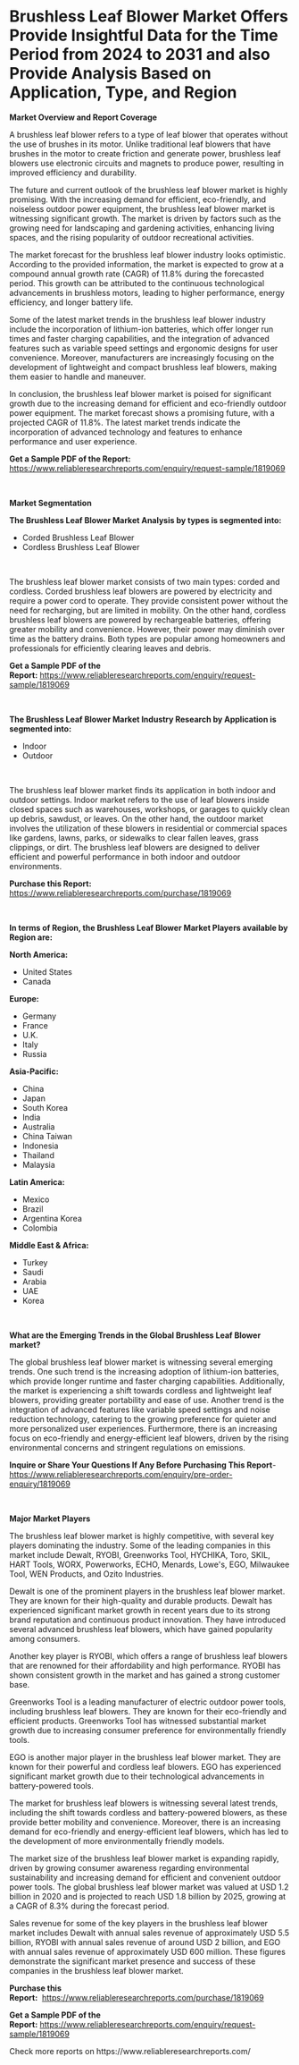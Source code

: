 <p><h1>Brushless Leaf Blower Market Offers Provide Insightful Data for the Time Period from 2024 to 2031 and also Provide Analysis Based on Application, Type, and Region</h1></p><p><strong>Market Overview and Report Coverage</strong></p>
<p><p>A brushless leaf blower refers to a type of leaf blower that operates without the use of brushes in its motor. Unlike traditional leaf blowers that have brushes in the motor to create friction and generate power, brushless leaf blowers use electronic circuits and magnets to produce power, resulting in improved efficiency and durability.</p><p>The future and current outlook of the brushless leaf blower market is highly promising. With the increasing demand for efficient, eco-friendly, and noiseless outdoor power equipment, the brushless leaf blower market is witnessing significant growth. The market is driven by factors such as the growing need for landscaping and gardening activities, enhancing living spaces, and the rising popularity of outdoor recreational activities.</p><p>The market forecast for the brushless leaf blower industry looks optimistic. According to the provided information, the market is expected to grow at a compound annual growth rate (CAGR) of 11.8% during the forecasted period. This growth can be attributed to the continuous technological advancements in brushless motors, leading to higher performance, energy efficiency, and longer battery life.</p><p>Some of the latest market trends in the brushless leaf blower industry include the incorporation of lithium-ion batteries, which offer longer run times and faster charging capabilities, and the integration of advanced features such as variable speed settings and ergonomic designs for user convenience. Moreover, manufacturers are increasingly focusing on the development of lightweight and compact brushless leaf blowers, making them easier to handle and maneuver.</p><p>In conclusion, the brushless leaf blower market is poised for significant growth due to the increasing demand for efficient and eco-friendly outdoor power equipment. The market forecast shows a promising future, with a projected CAGR of 11.8%. The latest market trends indicate the incorporation of advanced technology and features to enhance performance and user experience.</p></p>
<p><strong>Get a Sample PDF of the Report:</strong> <a href="https://www.reliableresearchreports.com/enquiry/request-sample/1819069">https://www.reliableresearchreports.com/enquiry/request-sample/1819069</a></p>
<p>&nbsp;</p>
<p><strong>Market Segmentation</strong></p>
<p><strong>The Brushless Leaf Blower Market Analysis by types is segmented into:</strong></p>
<p><ul><li>Corded Brushless Leaf Blower</li><li>Cordless Brushless Leaf Blower</li></ul></p>
<p>&nbsp;</p>
<p><p>The brushless leaf blower market consists of two main types: corded and cordless. Corded brushless leaf blowers are powered by electricity and require a power cord to operate. They provide consistent power without the need for recharging, but are limited in mobility. On the other hand, cordless brushless leaf blowers are powered by rechargeable batteries, offering greater mobility and convenience. However, their power may diminish over time as the battery drains. Both types are popular among homeowners and professionals for efficiently clearing leaves and debris.</p></p>
<p><strong>Get a Sample PDF of the Report:</strong>&nbsp;<a href="https://www.reliableresearchreports.com/enquiry/request-sample/1819069">https://www.reliableresearchreports.com/enquiry/request-sample/1819069</a></p>
<p>&nbsp;</p>
<p><strong>The Brushless Leaf Blower Market Industry Research by Application is segmented into:</strong></p>
<p><ul><li>Indoor</li><li>Outdoor</li></ul></p>
<p>&nbsp;</p>
<p><p>The brushless leaf blower market finds its application in both indoor and outdoor settings. Indoor market refers to the use of leaf blowers inside closed spaces such as warehouses, workshops, or garages to quickly clean up debris, sawdust, or leaves. On the other hand, the outdoor market involves the utilization of these blowers in residential or commercial spaces like gardens, lawns, parks, or sidewalks to clear fallen leaves, grass clippings, or dirt. The brushless leaf blowers are designed to deliver efficient and powerful performance in both indoor and outdoor environments.</p></p>
<p><strong>Purchase this Report:</strong>&nbsp; <a href="https://www.reliableresearchreports.com/purchase/1819069">https://www.reliableresearchreports.com/purchase/1819069</a></p>
<p>&nbsp;</p>
<p><strong>In terms of Region, the Brushless Leaf Blower Market Players available by Region are:</strong></p>
<p>
    <p> <strong> North America: </strong>
        <ul>
            <li>United States</li>
            <li>Canada</li>
        </ul>
        </p> 
    <p> <strong> Europe: </strong>
        <ul>
            <li>Germany</li>
            <li>France</li>
            <li>U.K.</li>
            <li>Italy</li>
            <li>Russia</li>
        </ul>
        </p> 
    <p> <strong> Asia-Pacific: </strong>
        <ul>
            <li>China</li>
            <li>Japan</li>
            <li>South Korea</li>
            <li>India</li>
            <li>Australia</li>
            <li>China Taiwan</li>
            <li>Indonesia</li>
            <li>Thailand</li>
            <li>Malaysia</li>
        </ul>
        </p> 
    <p> <strong> Latin America: </strong>
        <ul>
            <li>Mexico</li>
            <li>Brazil</li>
            <li>Argentina Korea</li>
            <li>Colombia</li>
        </ul>
        </p> 
    <p> <strong> Middle East & Africa: </strong>
        <ul>
            <li>Turkey</li>
            <li>Saudi</li>
            <li>Arabia</li>
            <li>UAE</li>
            <li>Korea</li>
        </ul>
    </p>
    </p>
<p>&nbsp;</p>
<p><strong>What are the Emerging Trends in the Global Brushless Leaf Blower market?</strong></p>
<p><p>The global brushless leaf blower market is witnessing several emerging trends. One such trend is the increasing adoption of lithium-ion batteries, which provide longer runtime and faster charging capabilities. Additionally, the market is experiencing a shift towards cordless and lightweight leaf blowers, providing greater portability and ease of use. Another trend is the integration of advanced features like variable speed settings and noise reduction technology, catering to the growing preference for quieter and more personalized user experiences. Furthermore, there is an increasing focus on eco-friendly and energy-efficient leaf blowers, driven by the rising environmental concerns and stringent regulations on emissions.</p></p>
<p><strong>Inquire or Share Your Questions If Any Before Purchasing This Report</strong>- <a href="https://www.reliableresearchreports.com/enquiry/pre-order-enquiry/1819069">https://www.reliableresearchreports.com/enquiry/pre-order-enquiry/1819069</a></p>
<p>&nbsp;</p>
<p><strong>Major Market Players</strong></p>
<p><p>The brushless leaf blower market is highly competitive, with several key players dominating the industry. Some of the leading companies in this market include Dewalt, RYOBI, Greenworks Tool, HYCHIKA, Toro, SKIL, HART Tools, WORX, Powerworks, ECHO, Menards, Lowe's, EGO, Milwaukee Tool, WEN Products, and Ozito Industries. </p><p>Dewalt is one of the prominent players in the brushless leaf blower market. They are known for their high-quality and durable products. Dewalt has experienced significant market growth in recent years due to its strong brand reputation and continuous product innovation. They have introduced several advanced brushless leaf blowers, which have gained popularity among consumers. </p><p>Another key player is RYOBI, which offers a range of brushless leaf blowers that are renowned for their affordability and high performance. RYOBI has shown consistent growth in the market and has gained a strong customer base. </p><p>Greenworks Tool is a leading manufacturer of electric outdoor power tools, including brushless leaf blowers. They are known for their eco-friendly and efficient products. Greenworks Tool has witnessed substantial market growth due to increasing consumer preference for environmentally friendly tools.</p><p>EGO is another major player in the brushless leaf blower market. They are known for their powerful and cordless leaf blowers. EGO has experienced significant market growth due to their technological advancements in battery-powered tools. </p><p>The market for brushless leaf blowers is witnessing several latest trends, including the shift towards cordless and battery-powered blowers, as these provide better mobility and convenience. Moreover, there is an increasing demand for eco-friendly and energy-efficient leaf blowers, which has led to the development of more environmentally friendly models.</p><p>The market size of the brushless leaf blower market is expanding rapidly, driven by growing consumer awareness regarding environmental sustainability and increasing demand for efficient and convenient outdoor power tools. The global brushless leaf blower market was valued at USD 1.2 billion in 2020 and is projected to reach USD 1.8 billion by 2025, growing at a CAGR of 8.3% during the forecast period.</p><p>Sales revenue for some of the key players in the brushless leaf blower market includes Dewalt with annual sales revenue of approximately USD 5.5 billion, RYOBI with annual sales revenue of around USD 2 billion, and EGO with annual sales revenue of approximately USD 600 million. These figures demonstrate the significant market presence and success of these companies in the brushless leaf blower market.</p></p>
<p><strong>Purchase this Report:</strong>&nbsp;&nbsp;<a href="https://www.reliableresearchreports.com/purchase/1819069">https://www.reliableresearchreports.com/purchase/1819069</a></p>
<p></p>
<p><strong>Get a Sample PDF of the Report:</strong>&nbsp;<a href="https://www.reliableresearchreports.com/enquiry/request-sample/1819069">https://www.reliableresearchreports.com/enquiry/request-sample/1819069</a></p>
<p>Check more reports on https://www.reliableresearchreports.com/</p>
